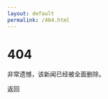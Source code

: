 ```yaml
---
layout: default
permalink: /404.html
---
```


# 404

非常遗憾，该新闻已经被全面删除。

<a onclick="window.history.back()" class="btn">返回</a>
